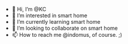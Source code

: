 - 👋 Hi, I’m @KC
- 👀 I’m interested in smart home
- 🌱 I’m currently learning smart home
- 💞️ I’m looking to collaborate on smart home
- 📫 How to reach me @indomus, of course. ;)

<!---
KC-inDomus/KC-inDomus is a ✨ special ✨ repository because its `README.md` (this file) appears on your GitHub profile.
You can click the Preview link to take a look at your changes.
--->

